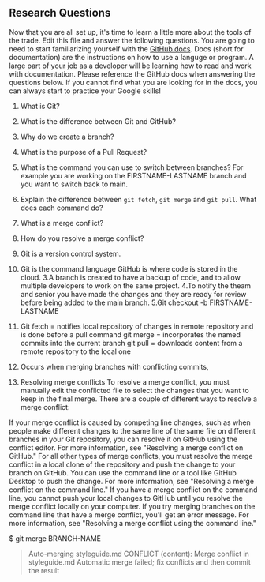 ## Research Questions 

Now that you are all set up, it's time to learn a little more about the tools of the trade. Edit this file and answer the following questions. You are going to need to start familiarizing yourself with the [GitHub docs](https://docs.github.com/en). Docs (short for documentation) are the instructions on how to use a languge or program. A large part of your job as a developer will be learning how to read and work with documentation. Please reference the GitHub docs when answering the questions below. If you cannot find what you are looking for in the docs, you can always start to practice your Google skills!

1. What is Git?
2. What is the difference between Git and GitHub?
3. Why do we create a branch?
4. What is the purpose of a Pull Request?
5. What is the command you can use to switch between branches? For example you are working on the FIRSTNAME-LASTNAME branch and you want to switch back to main.
6. Explain the difference between `git fetch`, `git merge` and `git pull`. What does each command do?
7. What is a merge conflict?
8. How do you resolve a merge conflict?


1. Git is a version control system.
2. Git is the command language GitHub is where code is stored in the cloud.
3.A branch is created to have a backup of code, and to allow multiple developers to work on the same project.
4.To notify the theam and senior you have made the changes and they are ready for review before being added to the main branch.
5.Git checkout -b FIRSTNAME-LASTNAME 
6. Git fetch = notifies local repository of changes in remote repository and is done before a pull command
   git merge = incorporates the named commits into the current branch
   git pull  = downloads content from a remote repository to the local one
7. Occurs when merging branches with conflicting commits, 
8. Resolving merge conflicts
To resolve a merge conflict, you must manually edit the conflicted file to select the changes that you want to keep in the final merge. There are a couple of different ways to resolve a merge conflict:

If your merge conflict is caused by competing line changes, such as when people make different changes to the same line of the same file on different branches in your Git repository, you can resolve it on GitHub using the conflict editor. For more information, see "Resolving a merge conflict on GitHub."
For all other types of merge conflicts, you must resolve the merge conflict in a local clone of the repository and push the change to your branch on GitHub. You can use the command line or a tool like GitHub Desktop to push the change. For more information, see "Resolving a merge conflict on the command line."
If you have a merge conflict on the command line, you cannot push your local changes to GitHub until you resolve the merge conflict locally on your computer. If you try merging branches on the command line that have a merge conflict, you'll get an error message. For more information, see "Resolving a merge conflict using the command line."

$ git merge BRANCH-NAME
> Auto-merging styleguide.md
> CONFLICT (content): Merge conflict in styleguide.md
> Automatic merge failed; fix conflicts and then commit the result
